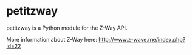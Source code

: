 # petitzway

petitzway is a Python module for the Z-Way API.

More information about Z-Way here: http://www.z-wave.me/index.php?id=22
